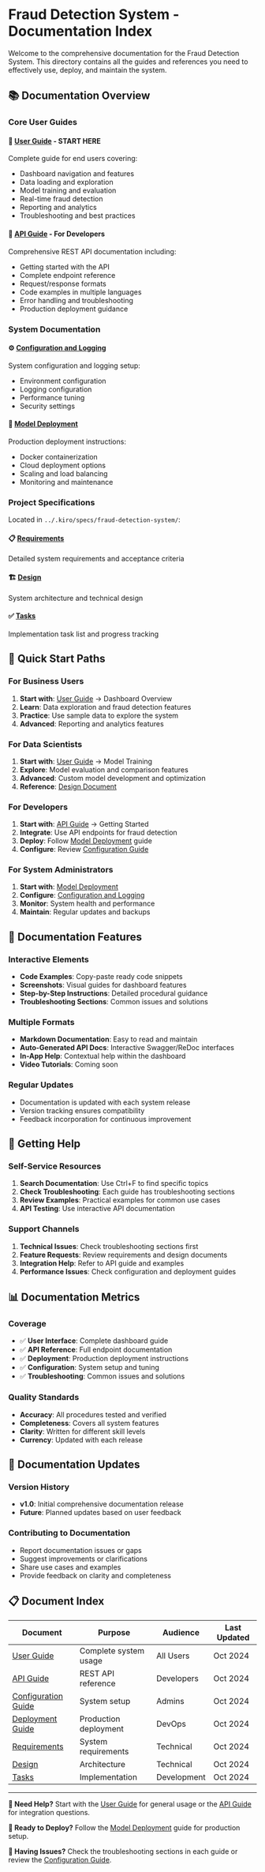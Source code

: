 # Fraud Detection System - Documentation Index

Welcome to the comprehensive documentation for the Fraud Detection System. This directory contains all the guides and references you need to effectively use, deploy, and maintain the system.

## 📚 Documentation Overview

### Core User Guides

#### 🎯 [User Guide](USER_GUIDE.md) - **START HERE**
Complete guide for end users covering:
- Dashboard navigation and features
- Data loading and exploration
- Model training and evaluation  
- Real-time fraud detection
- Reporting and analytics
- Troubleshooting and best practices

#### 🔧 [API Guide](API_GUIDE.md) - **For Developers**
Comprehensive REST API documentation including:
- Getting started with the API
- Complete endpoint reference
- Request/response formats
- Code examples in multiple languages
- Error handling and troubleshooting
- Production deployment guidance

### System Documentation

#### ⚙️ [Configuration and Logging](CONFIGURATION_AND_LOGGING.md)
System configuration and logging setup:
- Environment configuration
- Logging configuration
- Performance tuning
- Security settings

#### 🚀 [Model Deployment](MODEL_DEPLOYMENT.md)
Production deployment instructions:
- Docker containerization
- Cloud deployment options
- Scaling and load balancing
- Monitoring and maintenance

### Project Specifications

Located in `../.kiro/specs/fraud-detection-system/`:

#### 📋 [Requirements](../.kiro/specs/fraud-detection-system/requirements.md)
Detailed system requirements and acceptance criteria

#### 🏗️ [Design](../.kiro/specs/fraud-detection-system/design.md)  
System architecture and technical design

#### ✅ [Tasks](../.kiro/specs/fraud-detection-system/tasks.md)
Implementation task list and progress tracking

## 🚀 Quick Start Paths

### For Business Users
1. **Start with**: [User Guide](USER_GUIDE.md) → Dashboard Overview
2. **Learn**: Data exploration and fraud detection features
3. **Practice**: Use sample data to explore the system
4. **Advanced**: Reporting and analytics features

### For Data Scientists
1. **Start with**: [User Guide](USER_GUIDE.md) → Model Training
2. **Explore**: Model evaluation and comparison features
3. **Advanced**: Custom model development and optimization
4. **Reference**: [Design Document](../.kiro/specs/fraud-detection-system/design.md)

### For Developers
1. **Start with**: [API Guide](API_GUIDE.md) → Getting Started
2. **Integrate**: Use API endpoints for fraud detection
3. **Deploy**: Follow [Model Deployment](MODEL_DEPLOYMENT.md) guide
4. **Configure**: Review [Configuration Guide](CONFIGURATION_AND_LOGGING.md)

### For System Administrators
1. **Start with**: [Model Deployment](MODEL_DEPLOYMENT.md)
2. **Configure**: [Configuration and Logging](CONFIGURATION_AND_LOGGING.md)
3. **Monitor**: System health and performance
4. **Maintain**: Regular updates and backups

## 📖 Documentation Features

### Interactive Elements
- **Code Examples**: Copy-paste ready code snippets
- **Screenshots**: Visual guides for dashboard features
- **Step-by-Step Instructions**: Detailed procedural guidance
- **Troubleshooting Sections**: Common issues and solutions

### Multiple Formats
- **Markdown Documentation**: Easy to read and maintain
- **Auto-Generated API Docs**: Interactive Swagger/ReDoc interfaces
- **In-App Help**: Contextual help within the dashboard
- **Video Tutorials**: Coming soon

### Regular Updates
- Documentation is updated with each system release
- Version tracking ensures compatibility
- Feedback incorporation for continuous improvement

## 🎯 Getting Help

### Self-Service Resources
1. **Search Documentation**: Use Ctrl+F to find specific topics
2. **Check Troubleshooting**: Each guide has troubleshooting sections
3. **Review Examples**: Practical examples for common use cases
4. **API Testing**: Use interactive API documentation

### Support Channels
1. **Technical Issues**: Check troubleshooting sections first
2. **Feature Requests**: Review requirements and design documents
3. **Integration Help**: Refer to API guide and examples
4. **Performance Issues**: Check configuration and deployment guides

## 📊 Documentation Metrics

### Coverage
- ✅ **User Interface**: Complete dashboard guide
- ✅ **API Reference**: Full endpoint documentation  
- ✅ **Deployment**: Production deployment instructions
- ✅ **Configuration**: System setup and tuning
- ✅ **Troubleshooting**: Common issues and solutions

### Quality Standards
- **Accuracy**: All procedures tested and verified
- **Completeness**: Covers all system features
- **Clarity**: Written for different skill levels
- **Currency**: Updated with each release

## 🔄 Documentation Updates

### Version History
- **v1.0**: Initial comprehensive documentation release
- **Future**: Planned updates based on user feedback

### Contributing to Documentation
- Report documentation issues or gaps
- Suggest improvements or clarifications
- Share use cases and examples
- Provide feedback on clarity and completeness

## 📋 Document Index

| Document | Purpose | Audience | Last Updated |
|----------|---------|----------|--------------|
| [User Guide](USER_GUIDE.md) | Complete system usage | All Users | Oct 2024 |
| [API Guide](API_GUIDE.md) | REST API reference | Developers | Oct 2024 |
| [Configuration Guide](CONFIGURATION_AND_LOGGING.md) | System setup | Admins | Oct 2024 |
| [Deployment Guide](MODEL_DEPLOYMENT.md) | Production deployment | DevOps | Oct 2024 |
| [Requirements](../.kiro/specs/fraud-detection-system/requirements.md) | System requirements | Technical | Oct 2024 |
| [Design](../.kiro/specs/fraud-detection-system/design.md) | Architecture | Technical | Oct 2024 |
| [Tasks](../.kiro/specs/fraud-detection-system/tasks.md) | Implementation | Development | Oct 2024 |

---

**📝 Need Help?** Start with the [User Guide](USER_GUIDE.md) for general usage or the [API Guide](API_GUIDE.md) for integration questions.

**🚀 Ready to Deploy?** Follow the [Model Deployment](MODEL_DEPLOYMENT.md) guide for production setup.

**🔧 Having Issues?** Check the troubleshooting sections in each guide or review the [Configuration Guide](CONFIGURATION_AND_LOGGING.md).